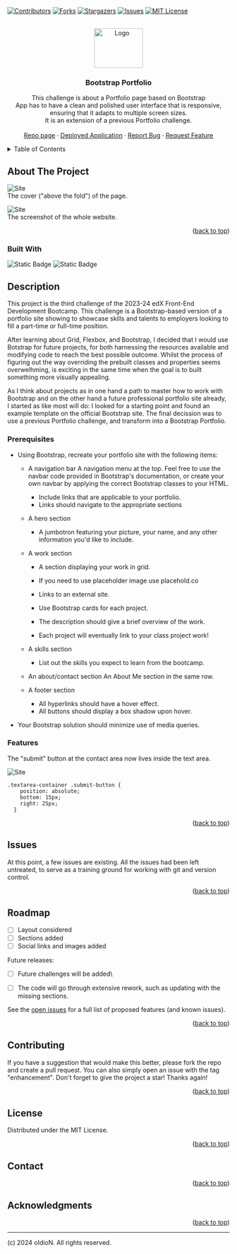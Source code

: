 <!-- Improved compatibility of back to top link: See: https://github.com/othneildrew/Best-README-Template/pull/73 -->

[![Contributors][contributors-shield]][contributors-url]
[![Forks][forks-shield]][forks-url]
[![Stargazers][stars-shield]][stars-url]
[![Issues][issues-shield]][issues-url]
[![MIT License][license-shield]][license-url]

<!-- PROJECT LOGO -->
<br />
<div align="center">
  <a href="https://github.com/oIdioN/Bootstrap-Portfolio">
    <img src="src/images/screenshot/sitecover.png" alt="Logo" width="110" height="90">
  </a>

<h3 align="center">Bootstrap Portfolio</h3>

  <p align="center">
   This challenge is about a Portfolio page based on Bootstrap <br> App has to have a clean and polished user interface that is responsive, ensuring that it adapts to multiple screen sizes. <br>It is an extension of a previous Portfolio challenge.
    <br />
    <br />
    <a href="https://github.com/oIdioN/Bootstrap-Portfolio">Repo page</a>
    ·
    <a href="https://oidion.github.io/Bootstrap-Portfolio">Deployed Application</a>
    ·
    <a href="https://github.com/oIdioN/Bootstrap-Portfolio/issues">Report Bug</a>
    ·
    <a href="https://github.com/oIdioN/Bootstrap-Portfolio/issues">Request Feature</a>
  </p>
</div>



<!-- TABLE OF CONTENTS -->
<details>
  <summary>Table of Contents</summary>
  <ol>
    <li>
      <a href="#about-the-project">About The Project</a>
      <ul>
        <li><a href="#built-with">Built With</a></li>
      </ul>
    </li>
    <li>
      <a href="#Description">Description</a>
      <ul>
        <li><a href="#prerequisites">Prerequisites</a></li>
        <li><a href="#installation">Installation</a></li>
      </ul>
    </li>
    <li><a href="#issues">Issues</a></li>
    <li><a href="#roadmap">Roadmap</a></li>
    <li><a href="#contributing">Contributing</a></li>
    <li><a href="#license">License</a></li>
    <li><a href="#contact">Contact</a></li>
  
  </ol>
</details>



<!-- ABOUT THE PROJECT -->
## About The Project



![Site](src/images/screenshot/sitecover.png "Site")
<br>
The cover ("above the fold") of the page.




![Site](src/images/screenshot/siteshot.png "Site")
<br>
The screenshot of the whole website.


<p align="right">(<a href="#readme-top">back to top</a>)</p>


### Built With

![Static Badge](https://img.shields.io/badge/HTML-96%25-red?style=for-the-badge)
![Static Badge](https://img.shields.io/badge/css-4%25-brigthgreen?style=for-the-badge)


## Description 

This project is the third challenge of the 2023-24 edX Front-End Development Bootcamp.
This challenge is a Bootstrap-based version of a portfolio site showing to showcase skills and talents to employers looking to fill a part-time or full-time position. 

After learning about Grid, Flexbox, and Bootstrap, I decided that I would use Botstrap for future projects, for both harnessing the resources available and modifying code to reach the best possible outcome. Whilst the process of figuring out the way overriding the prebuilt classes and properties seems overwelhming, is exciting in the same time when the goal is to built something more visually appealing.

As I think about projects as in one hand a path to master how to work with Bootstrap and on the other hand a future professional portfolio site already, I started as like most will do: I looked for a starting point and found an example template on the official Bootstrap site. The final decission was to use a previous Portfolio challenge, and transform into a Bootstrap Portfolio.


### Prerequisites

* Using Bootstrap, recreate your portfolio site with the following items:
    * A navigation bar
    A navigation menu at the top. Feel free to use the navbar code provided in Bootstrap's documentation, or create your own navbar by applying the correct Bootstrap classes to your HTML.
      * Include links that are applicable to your portfolio.
      * Links should navigate to the appropriate sections

    * A hero section
      * A jumbotron featuring your picture, your name, and any other information you'd like to include.

    * A work section

      * A section displaying your work in grid.
      * If you need to use placeholder image use placehold.co 
      * Links to an external site.

      * Use Bootstrap cards for each project.
      * The description should give a brief overview of the work.

      * Each project will eventually link to your class project work!

    * A skills section
      * List out the skills you expect to learn from the bootcamp.

    * An about/contact section
      An About Me section in the same row.

    * A footer section
      * All hyperlinks should have a hover effect.
      * All buttons should display a box shadow upon hover.

* Your Bootstrap solution should minimize use of media queries.


### Features

The "submit" button at the contact area now lives inside the text area.

![Site](src/images/screenshot/portfoliosubmit.png "button")

```
.textarea-container .submit-button {
    position: absolute;
    bottom: 15px; 
    right: 25px; 
  }
```


<p align="right">(<a href="#readme-top">back to top</a>)</p>


## Issues
At this point, a few issues are existing. All the issues had been left untreated, to serve as a training ground for working with git and version control.





<p align="right">(<a href="#readme-top">back to top</a>)</p>


<!-- ROADMAP -->
## Roadmap

- [ ] Layout considered
- [ ] Sections added
- [ ] Social links and images added

Future releases:
- [ ] Future challenges will be added\
- [ ] The code will go through extensive rework, such as updating with the missing sections.


See the [open issues](https://github.com/github_username/repo_name/issues) for a full list of proposed features (and known issues).

<p align="right">(<a href="#readme-top">back to top</a>)</p>



<!-- CONTRIBUTING -->
## Contributing

If you have a suggestion that would make this better, please fork the repo and create a pull request. You can also simply open an issue with the tag "enhancement".
Don't forget to give the project a star! Thanks again!



<p align="right">(<a href="#readme-top">back to top</a>)</p>



<!-- LICENSE -->
## License

Distributed under the MIT License.

<p align="right">(<a href="#readme-top">back to top</a>)</p>


<!-- CONTACT -->
## Contact



<p align="right">(<a href="#readme-top">back to top</a>)</p>



<!-- ACKNOWLEDGMENTS -->
## Acknowledgments


<p align="right">(<a href="#readme-top">back to top</a>)</p>

<!-- MARKDOWN LINKS & IMAGES -->
<!-- https://www.markdownguide.org/basic-syntax/#reference-style-links -->
[contributors-shield]: https://img.shields.io/github/contributors/oIdioN/Bootstrap-Portfolio.svg?style=for-the-badge
[contributors-url]: https://github.com/oIdioN/Bootstrap-Portfolio/graphs/contributors
[forks-shield]: https://img.shields.io/github/forks/oIdioN/Bootstrap-Portfolio.svg?style=for-the-badge
[forks-url]: https://github.com/oIdioN/Bootstrap-Portfolio/forks
[stars-shield]: https://img.shields.io/github/stars/oIdioN/Bootstrap-Portfolio.svg?style=for-the-badge
[stars-url]: https://github.com/oIdioN/Bootstrap-Portfolio/stargazers
[issues-shield]: https://img.shields.io/github/issues/oIdioN/Bootstrap-Portfolio.svg?style=for-the-badge
[issues-url]: https://github.com/oIdioN/Bootstrap-Portfolio/issues 
[license-shield]: https://img.shields.io/github/license/oIdioN/Bootstrap-Portfolio.svg?style=for-the-badge
[license-url]: https://github.com/oIdioN/Bootstrap-Portfolio?tab=MIT-1-ov-file#readme
[product-screenshot]: src/images/screenshot/sitecover.png
[NodeJS]: https://img.shields.io/badge/node.js-6DA55F?style=for-the-badge&logo=node.js&logoColor=white
[Node-url]: https://nodejs.org/en
[JQuery.com]: https://img.shields.io/badge/jQuery-0769AD?style=for-the-badge&logo=jquery&logoColor=white
[JQuery-url]: https://jquery.com 
[Bulma]: https://img.shields.io/badge/bulma-00D0B1?style=for-the-badge&logo=bulma&logoColor=white


---
(c) 2024 oIdioN. All rights reserved.
</div>

